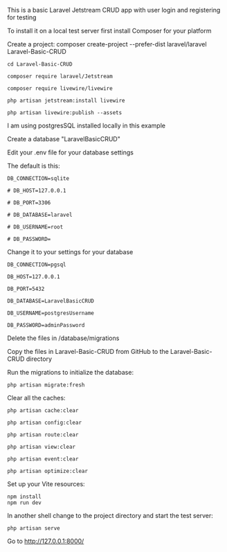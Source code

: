 This is a basic Laravel Jetstream CRUD app with user login and registering for testing

To install it on a local test server first install Composer for your platform

Create a project:
    composer create-project --prefer-dist laravel/laravel Laravel-Basic-CRUD
    
    cd Laravel-Basic-CRUD
    
    composer require laravel/Jetstream
    
    composer require livewire/livewire
    
    php artisan jetstream:install livewire
    
    php artisan livewire:publish --assets
    

I am using postgresSQL installed locally in this example

Create a database "LaravelBasicCRUD"

Edit your .env file for your database settings

The default is this:

    DB_CONNECTION=sqlite
    
    # DB_HOST=127.0.0.1
    
    # DB_PORT=3306
    
    # DB_DATABASE=laravel
    
    # DB_USERNAME=root
    
    # DB_PASSWORD=

Change it to your settings for your database

    DB_CONNECTION=pgsql
    
    DB_HOST=127.0.0.1
    
    DB_PORT=5432
    
    DB_DATABASE=LaravelBasicCRUD
    
    DB_USERNAME=postgresUsername
    
    DB_PASSWORD=adminPassword

Delete the files in /database/migrations

Copy the files in Laravel-Basic-CRUD from GitHub to the Laravel-Basic-CRUD directory

Run the migrations to initialize the database:

    php artisan migrate:fresh

Clear all the caches:

    php artisan cache:clear
    
    php artisan config:clear
    
    php artisan route:clear
    
    php artisan view:clear
    
    php artisan event:clear
    
    php artisan optimize:clear

Set up your Vite resources:

    npm install
    npm run dev

In another shell change to the project directory and start the test server:
    
    php artisan serve

Go to http://127.0.0.1:8000/






